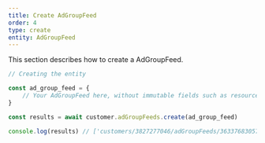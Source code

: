 ```yaml
---
title: Create AdGroupFeed
order: 4
type: create
entity: AdGroupFeed
---
```


This section describes how to create a AdGroupFeed.

```javascript
// Creating the entity

const ad_group_feed = {
    // Your AdGroupFeed here, without immutable fields such as resource_name
}

const results = await customer.adGroupFeeds.create(ad_group_feed)

console.log(results) // ['customers/3827277046/adGroupFeeds/36337683057~43009393']
```
